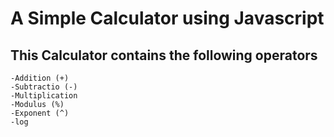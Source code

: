 # A Simple Calculator using Javascript
## This Calculator contains the following operators
    -Addition (+)
    -Subtractio (-)
    -Multiplication
    -Modulus (%)
    -Exponent (^)
    -log
